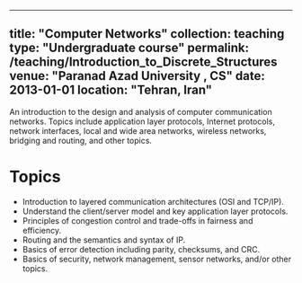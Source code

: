 
---
title: "Computer Networks"
collection: teaching
type: "Undergraduate course"
permalink: /teaching/Introduction_to_Discrete_Structures
venue: "Paranad Azad University , CS"
date: 2013-01-01
location: "Tehran, Iran"
---

An introduction to the design and analysis of computer communication networks. Topics include application layer protocols, Internet protocols, network interfaces, local and wide area networks, wireless networks, bridging and routing, and other topics.

Topics 
======
* Introduction to layered communication architectures (OSI and TCP/IP).
* Understand the client/server model and key application layer protocols.
* Principles of congestion control and trade-offs in fairness and efficiency.
* Routing and the semantics and syntax of IP.
* Basics of error detection including parity, checksums, and CRC.
* Basics of security, network management, sensor networks, and/or other topics.

